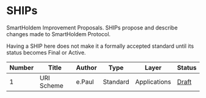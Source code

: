 # SHIPs
SmartHoldem Improvement Proposals. SHIPs propose and describe changes made to SmartHoldem Protocol.

Having a SHIP here does not make it a formally accepted standard until its status becomes Final or Active.

| Number        | Title        | Author | Type  | Layer        | Status              |
| ------------- | ------------ | ------ | ----- | ------------ | ------------------- |
| 1 | URI Scheme | e.Paul | Standard  | Applications | [Draft](/SHIPs/ship-001.md) |